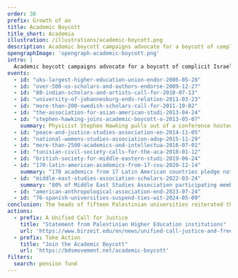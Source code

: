 ```yaml
---
order: 30
prefix: Growth of an
title: Academic Boycott
title_short: Academia
illustration: /illustrations/academic-boycott.png
description: Academic boycott campaigns advocate for a boycott of complicit Israeli academic and cultural institutions.
opengraphImage: 'opengraph-academic-boycott.png'
intro: |
  Academic boycott campaigns advocate for a boycott of complicit Israeli academic and cultural institutions, who are major, willing and persistent accomplices in Israel’s regime of military occupation, settler-colonialism, apartheid, and genocide.
events:
  - id: "uks-largest-higher-education-union-endor-2006-05-28"
  - id: "over-500-us-scholars-and-authors-endorse-2009-12-27"
  - id: "80-indian-scholars-and-artists-call-for-2010-07-13"
  - id: "university-of-johannesburg-ends-relation-2011-03-23"
  - id: "more-than-200-swedish-scholars-call-for-2011-10-02"
  - id: "the-association-for-asian-american-studi-2013-04-24"
  - id: "stephen-hawking-joins-academic-boycott-o-2013-05-07"
    summary: Physicist Stephen Hawking pulls out of a conference hosted by former Israeli president Shimon Peres in Jerusalem. A statement published with Hawking's approval said it is "his independent decision to respect the boycott, based upon his knowledge of Palestine, and on the unanimous advice of his own academic contacts there."
  - id: "peace-and-justice-studies-association-en-2014-11-05"
  - id: "national-womens-studies-association-adop-2015-11-29"
  - id: "more-than-2500-academics-and-intellectua-2016-07-01"
  - id: "tunisian-civil-society-calls-for-the-aca-2018-01-12"
  - id: "british-society-for-middle-eastern-studi-2019-06-24"
  - id: "170-latin-american-academics-from-17-cou-2020-12-14"
    summary: "170 academics from 17 Latin American countries pledge not to participate in any type of academic exchange or cooperation with complicit Israeli institutions or accept funding from such institutions or from the Israeli government."
  - id: "middle-east-studies-association-scholars-2022-03-24"
    summary: "80% of Middle East Studies Association participating members vote in favor of a resolution endorsing the Palestinian call for BDS."
  - id: "american-anthropological-association-end-2023-07-24"
  - id: "76-spanish-universities-suspend-ties-wit-2024-05-09"
conclusion: The heads of fifteen Palestinian universities reiterated the call for academic boycott of Israeli universities in November 2023, as Israeli forces carried out scholasticide in Gaza by destroying every university, damaging or destroying 89% of schools, and killing thousands of scholars, intellectuals, and students.
actions:
  - prefix: A Unified Call for Justice
    title: "Statement from Palestinian Higher Education institutions"
    url: 'https://www.birzeit.edu/en/news/unified-call-justice-and-freedom-palestine'
  - prefix: Take Action
    title: "Join the Academic Boycott"
    url: 'https://bdsmovement.net/academic-boycott'
filters:
  search: pension fund
---
```


